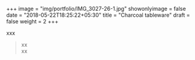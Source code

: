 +++
image = "img/portfolio/IMG_3027-26-1.jpg"
showonlyimage = false
date = "2018-05-22T18:25:22+05:30"
title = "Charcoal tableware"
draft = false
weight = 2
+++
<!--more-->

xxx

>xx
<br>xx